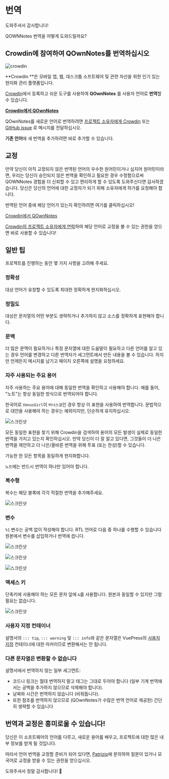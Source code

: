 # 번역

도와주셔서 감사합니다!

QOWNNotes 번역을 어떻게 도와드릴까요?

## Crowdin에 참여하여 QOwnNotes를 번역하십시오

![crowdin](/img/crowdin.png)

**Crowdin **은 모바일 앱, 웹, 데스크톱 소프트웨어 및 관련 자산을 위한 인기 있는 현지화 관리 플랫폼입니다.

[Crowdin](https://crowdin.com/project/qownnotes)에서 등록하고 쉬운 도구를 사용하여 **QOwnNotes** 를 사용자 언어로 **번역**할 수 있습니다.

**[Crowdin에서 QOwnNotes](https://crowdin.com/project/qownnotes)**

QOwnNotes를 새로운 언어로 번역하려면 [프로젝트 소유자에게 Crowdin](https://crowdin.com/profile/pbek) 또는 [GitHub issue](https://github.com/pbek/QOwnNotes/issues) 로 메시지를 전달하십시오.

**기존 언어**에 새 번역을 추가하려면 바로 추가할 수 있습니다.

## 교정

만약 당신이 아직 교정되지 않은 번역된 언어의 우수한 원어민이거나 심지어 원어민이라면, 우리는 당신이 승인되지 않은 번역을 확인하고 필요한 경우 수정함으로써 QOWNNotes 경험을 더 신뢰할 수 있고 편리하게 할 수 있도록 도와주신다면 감사하겠습니다. 당신은 당신의 언어에 대한 교정자가 되기 위해 소유자에게 허가를 요청해야 합니다.

번역된 언어 중에 해당 언어가 있는지 확인하려면 여기를 클릭하십시오!

[Crowdin에서 QOwnNotes](https://translate.qownnotes.org/)

[Crowdin의 프로젝트 소유자에게 연락](https://crowdin.com/profile/pbek)하여 해당 언어로 교정을 볼 수 있는 권한을 얻으면 바로 사용할 수 있습니다!

## 일반 팁

프로젝트를 진행하는 동안 몇 가지 사항을 고려해 주세요.

### 정확성

대상 언어가 유창할 수 있도록 최대한 정확하게 현지화하십시오.

### 정밀도

대상은 문자열의 어떤 부분도 생략하거나 추가하지 않고 소스를 정확하게 표현해야 합니다.

### 문맥

더 많은 문맥이 필요하거나 특정 문자열에 대한 도움말이 필요하고 다른 언어를 알고 있는 경우 언어를 변경하고 다른 번역자가 세그먼트에서 만든 내용을 볼 수 있습니다. 하지만 언제든지 메시지를 남기고 페이지 오른쪽에 설명을 요청하세요.

### 자주 사용되는 주요 용어

자주 사용하는 주요 용어에 대해 동일한 번역을 확인하고 사용해야 합니다. 예를 들어, "노트"는 항상 동일한 방식으로 번역되어야 합니다.

한국어로 `VenusGirl`이 `비너스걸`인 경우 항상 이 표현을 사용하여 번역합니다. 문법적으로 대안을 사용해야 하는 경우는 예외이지만, 단순하게 유지하십시오.

![스크린샷](/img/crowdin/screenshot-7.png)

모든 동일한 표현을 찾기 위해 Crowdin을 검색하여 용어의 모든 발생이 실제로 동일한 번역을 가지고 있는지 확인하십시오. 만약 당신이 더 잘 알고 있다면, 그것들이 더 나은 번역을 제안하고 더 나은/올바른 번역을 위해 투표 (또는 찬성)할 수 있습니다.

가능한 한 모든 항목을 동일하게 현지화합니다.

`노트`에는 반드시 번역이 하나만 있어야 합니다.

### 복수형

복수는 해당 블록에 각각 적절한 번역을 추가해주세요.

![스크린샷](/img/crowdin/screenshot-4.png)

### 변수

`%1` 변수는 공백 없이 작성해야 합니다. RTL 언어로 다음 중 하나를 수행할 수 있습니다 원본에서 변수를 삽입하거나 번역에 씁니다.

![스크린샷](/img/crowdin/screenshot-1.png)

![스크린샷](/img/crowdin/screenshot-5.png)

![스크린샷](/img/crowdin/screenshot-3.png)

### 액세스 키

단축키에 사용해야 하는 모든 문자 앞에 `&`를 사용합니다. 원본과 동일할 수 있지만 그럴 필요는 없습니다.

![스크린샷](/img/crowdin/screenshot-4.png)

### 사용자 지정 컨테이너

설명서의 `::: tip`, `::: warning` 및 `::: info`와 같은 문자열은 VuePress의 [사용자 지정](https://vuepress.vuejs.org/guide/markdown.html#custom-containers) 컨테이너에 대한 마커이므로 변환해서는 안 됩니다.

### 다른 문자열은 변환할 수 없습니다

설명서에서 번역하지 않는 일부 세그먼트:

- 코드나 링크는 절대 번역하지 말고 태그는 그대로 두어야 합니다 (일부 기계 번역에서는 공백을 추가하지 않으므로 삭제해야 합니다).
- 날짜와 시간은 번역하지 않습니다 (비워둡니다).
- 또한 참조를 번역하지 않으므로 (QOwnNotes가 수많은 번역 언어로 제공한) 간단히 생략할 수 있습니다

## 번역과 교정은 흥미로울 수 있습니다!

당신은 이 소프트웨어의 언어를 다루고, 새로운 용어를 배우고, 프로젝트에 대한 많은 내부 정보를 받게 될 것입니다.

따라서 언어 번역을 교정할 준비가 되어 있다면, [Patrizio](https://crowdin.com/profile/pbek)에 문의하여 질문이 있거나 모국어로 교정을 받을 수 있는 권한을 얻으십시오.

도와주셔서 정말 감사합니다! 🙂
